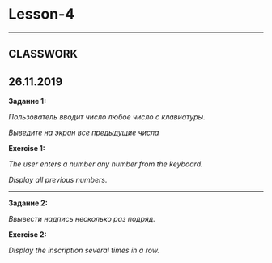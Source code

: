 # Lesson-4
---
CLASSWORK
---
26.11.2019
---
**Задание 1:** 

*Пользователь вводит число любое число с клавиатуры.*

*Выведите на экран все предыдущие числа*

**Exercise 1:**

*The user enters a number any number from the keyboard.*

*Display all previous numbers.*

---
**Задание 2:**

*Ввывести надпись несколько раз подряд.*

**Exercise 2:**

*Display the inscription several times in a row.*
